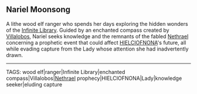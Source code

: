 ## Nariel Moonsong

A lithe wood elf ranger who spends her days exploring the hidden wonders of the [Infinite Library](../Places/Infinite_Library.md). Guided by an enchanted compass created by [Villalobos](Villalobos.md), Nariel seeks knowledge and the remnants of the fabled [Nethrael](../Lore/Nethrael.md) concerning a prophetic event that could affect [HIELCIOFNONA](../Places/HIELCIOFNONA.md)'s future, all while evading capture from the Lady whose attention she had inadvertently drawn.


---
TAGS: wood elf|ranger|Infinite Library|enchanted compass|Villalobos|[Nethrael](../Lore/Nethrael.md) prophecy|HIELCIOFNONA|Lady|knowledge seeker|eluding capture

